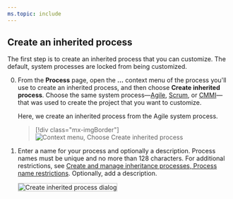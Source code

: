 ```yaml
---
ms.topic: include
---
```


<a id="create-inherited-process"></a>
## Create an inherited process 

The first step is to create an inherited process that you can customize. The default, system processes are locked from being customized. 
  
0. From the **Process** page, open the **&hellip;** context menu of the process you'll use to create an inherited process, and then choose **Create inherited process**. Choose the same system process&mdash;[Agile](/vsts/work/work-items/guidance/agile-process), [Scrum](/vsts/work/work-items/guidance/scrum-process), or [CMMI](/vsts/work/work-items/guidance/cmmi-proces)&mdash;that was used to create the project that you want to customize. 

	Here, we create an inherited process from the Agile system process.   

	> [!div class="mx-imgBorder"]  
	> ![Context menu, Choose Create inherited process](/vsts/organizations/settings/work/_img/process/create-inherited-process.png) 

0.	Enter a name for your process and optionally a description. Process names must be unique and no more than 128 characters. For additional restrictions, see [Create and manage inheritance processes, Process name restrictions](/vsts/organizations/settings/manage-process#process-naming). Optionally, add a description.   

	<img src="/vsts/organizations/settings/work/_img/process/create-inherited-process-dialog.png" alt="Create inherited process dialog" style="border: 1px solid #C3C3C3;" />  
